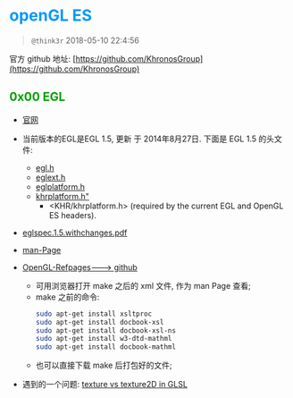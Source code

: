 # <font color=#0099ff> **openGL ES** </font>
> `@think3r`  2018-05-10 22:4:56

官方 github 地址:  [https://github.com/KhronosGroup](https://github.com/KhronosGroup)

## <font color=#009A000> 0x00 EGL </font>

- [官网](https://www.khronos.org/registry/EGL/)

- 当前版本的EGL是EGL 1.5, 更新 于 2014年8月27日. 下面是 EGL 1.5 的头文件:
    - <a href="https://www.khronos.org/registry/EGL/api/EGL/egl.h" target="_blank">egl.h</a>
    - <a href="https://www.khronos.org/registry/EGL/api/EGL/eglext.h" target="_blank">eglext.h</a>
    - <a href="https://www.khronos.org/registry/EGL/api/EGL/eglplatform.h" target="_blank">eglplatform.h</a>
    - <a href="https://www.khronos.org/registry/EGL/api/KHR/khrplatform.h" target="_blank">khrplatform.h"</a>
        - <KHR/khrplatform.h> (required by the current EGL and OpenGL ES headers).
- [eglspec.1.5.withchanges.pdf](https://www.khronos.org/registry/EGL/specs/eglspec.1.5.withchanges.pdf)

- [man-Page](https://www.khronos.org/registry/EGL/sdk/docs/man/)
- [OpenGL-Refpages---> github](https://github.com/KhronosGroup/OpenGL-Refpages)
    - 可用浏览器打开 make 之后的 xml 文件, 作为 man Page 查看;
    - make 之前的命令:
        ```sh
        sudo apt-get install xsltproc
        sudo apt-get install docbook-xsl
        sudo apt-get install docbook-xsl-ns
        sudo apt-get install w3-dtd-mathml
        sudo apt-get install docbook-mathml
        ```
    - 也可以直接下载 make 后打包好的文件;
- 遇到的一个问题: [texture vs texture2D in GLSL](https://stackoverflow.com/questions/12307278/texture-vs-texture2d-in-glsl)
